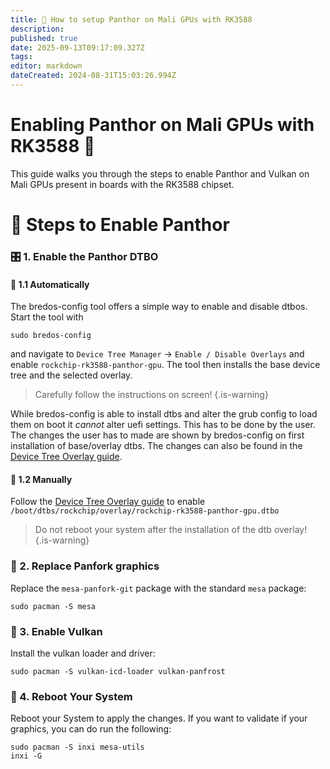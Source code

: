 ```yaml
---
title: 🐾 How to setup Panthor on Mali GPUs with RK3588
description: 
published: true
date: 2025-09-13T09:17:09.327Z
tags: 
editor: markdown
dateCreated: 2024-08-31T15:03:26.994Z
---
```


# Enabling Panthor on Mali GPUs with RK3588 🚀

This guide walks you through the steps to enable Panthor and Vulkan on Mali GPUs present in boards with the RK3588 chipset.

# 🔧 Steps to Enable Panthor 

### 🎛️ 1. Enable the Panthor DTBO
#### 🤖 1.1 Automatically
The bredos-config tool offers a simple way to enable and disable dtbos. Start the tool with
```
sudo bredos-config
```
and navigate to `Device Tree Manager` -> `Enable / Disable Overlays` and enable `rockchip-rk3588-panthor-gpu`. The tool then installs the base device tree and the selected overlay. 

> Carefully follow the instructions on screen!
{.is-warning}

While bredos-config is able to install dtbs and alter the grub config to load them on boot it *cannot* alter uefi settings. This has to be done by the user. The changes the user has to made are shown by bredos-config on first installation of base/overlay dtbs. The changes can also be found in the [Device Tree Overlay guide](/how-to/how-to-enable-dtbos).


#### 🦶 1.2 Manually
Follow the [Device Tree Overlay guide](/how-to/how-to-enable-dtbos) to enable
`/boot/dtbs/rockchip/overlay/rockchip-rk3588-panthor-gpu.dtbo`

> Do not reboot your system after the installation of the dtb overlay!
{.is-warning}


### 🔄 2. Replace Panfork graphics

Replace the `mesa-panfork-git` package with the standard `mesa` package:

```  
sudo pacman -S mesa
```

### 🌋 3. Enable Vulkan

Install the vulkan loader and driver:
```
sudo pacman -S vulkan-icd-loader vulkan-panfrost
```

### 🔁 4. Reboot Your System 
Reboot your System to apply the changes. If you want to validate if your graphics, you can do run the following:
```
sudo pacman -S inxi mesa-utils
inxi -G
```